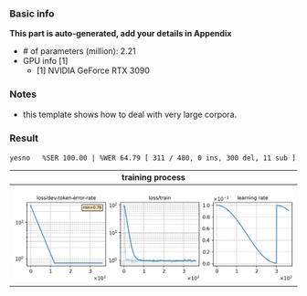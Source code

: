 ### Basic info

**This part is auto-generated, add your details in Appendix**

* \# of parameters (million): 2.21
* GPU info \[1\]
  * \[1\] NVIDIA GeForce RTX 3090

### Notes

* this template shows how to deal with very large corpora.

### Result
```      
yesno   %SER 100.00 | %WER 64.79 [ 311 / 480, 0 ins, 300 del, 11 sub ]
```

|     training process    |
|:-----------------------:|
|![tb-plot](./monitor.png)|
